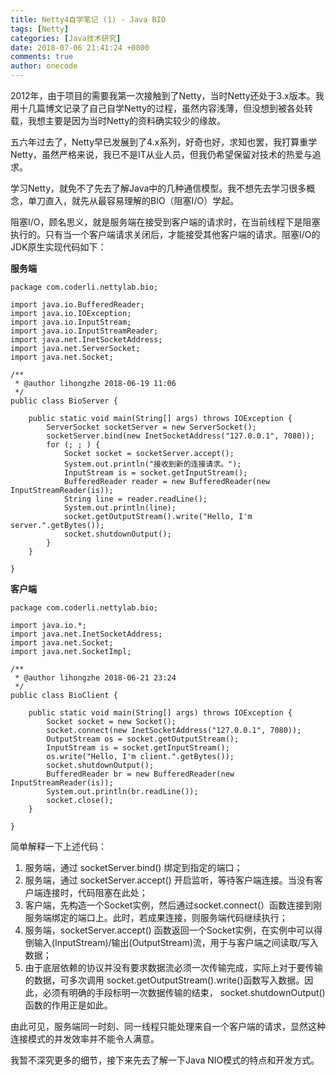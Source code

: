```yaml
---
title: Netty4自学笔记 (1) - Java BIO
tags: [Netty]
categories: [Java技术研究]
date: 2018-07-06 21:41:24 +0800
comments: true
author: onecode
---
```

2012年，由于项目的需要我第一次接触到了Netty，当时Netty还处于3.x版本。我用十几篇博文记录了自己自学Netty的过程，虽然内容浅薄，但没想到被各处转载，我想主要是因为当时Netty的资料确实较少的缘故。

五六年过去了，Netty早已发展到了4.x系列，好奇也好，求知也罢，我打算重学Netty，虽然严格来说，我已不是IT从业人员，但我仍希望保留对技术的热爱与追求。

学习Netty，就免不了先去了解Java中的几种通信模型。我不想先去学习很多概念，单刀直入，就先从最容易理解的BIO（阻塞I/O）学起。

<!--break-->

阻塞I/O，顾名思义，就是服务端在接受到客户端的请求时，在当前线程下是阻塞执行的。只有当一个客户端请求关闭后，才能接受其他客户端的请求。阻塞I/O的JDK原生实现代码如下：

**服务端**
```java?linenums
package com.coderli.nettylab.bio;

import java.io.BufferedReader;
import java.io.IOException;
import java.io.InputStream;
import java.io.InputStreamReader;
import java.net.InetSocketAddress;
import java.net.ServerSocket;
import java.net.Socket;

/**
 * @author lihongzhe 2018-06-19 11:06
 */
public class BioServer {

    public static void main(String[] args) throws IOException {
        ServerSocket socketServer = new ServerSocket();
        socketServer.bind(new InetSocketAddress("127.0.0.1", 7080)); 
        for (; ; ) {
            Socket socket = socketServer.accept();
            System.out.println("接收到新的连接请求。");
            InputStream is = socket.getInputStream();
            BufferedReader reader = new BufferedReader(new InputStreamReader(is));
            String line = reader.readLine();
            System.out.println(line);
            socket.getOutputStream().write("Hello, I'm server.".getBytes());
            socket.shutdownOutput();
        }
    }

}
```

**客户端**

```java?linenums
package com.coderli.nettylab.bio;

import java.io.*;
import java.net.InetSocketAddress;
import java.net.Socket;
import java.net.SocketImpl;

/**
 * @author lihongzhe 2018-06-21 23:24
 */
public class BioClient {

    public static void main(String[] args) throws IOException {
        Socket socket = new Socket();
        socket.connect(new InetSocketAddress("127.0.0.1", 7080));
        OutputStream os = socket.getOutputStream();
        InputStream is = socket.getInputStream();
        os.write("Hello, I'm client.".getBytes());
        socket.shutdownOutput();
        BufferedReader br = new BufferedReader(new InputStreamReader(is));
        System.out.println(br.readLine());
        socket.close();
    }

}

```

简单解释一下上述代码：

 1. 服务端，通过 socketServer.bind() 绑定到指定的端口；
 2. 服务端，通过 socketServer.accept() 开启监听，等待客户端连接。当没有客户端连接时，代码阻塞在此处；
 3. 客户端，先构造一个Socket实例，然后通过socket.connect(）函数连接到刚服务端绑定的端口上。此时，若成果连接，则服务端代码继续执行；
 4. 服务端，socketServer.accept() 函数返回一个Socket实例，在实例中可以得倒输入(InputStream)/输出(OutputStream)流，用于与客户端之间读取/写入数据；
 5. 由于底层依赖的协议并没有要求数据流必须一次传输完成，实际上对于要传输的数据，可多次调用 socket.getOutputStream().write()函数写入数据。因此，必须有明确的手段标明一次数据传输的结束， socket.shutdownOutput()函数的作用正是如此。

由此可见，服务端同一时刻、同一线程只能处理来自一个客户端的请求，显然这种连接模式的并发效率并不能令人满意。

我暂不深究更多的细节，接下来先去了解一下Java NIO模式的特点和开发方式。

